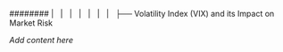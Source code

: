 ######## |   |   |   |   |   |   |   ├── Volatility Index (VIX) and its Impact on Market Risk

*Add content here*